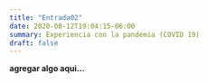 ```yaml
---
title: "Entrada02"
date: 2020-08-12T19:04:15-06:00
summary: Experiencia con la pandemia (COVID 19)
draft: false
---
```


**agregar algo aqui...**